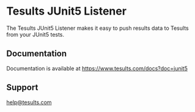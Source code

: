 # Tesults JUnit5 Listener

The Tesults JUnit5 Listener makes it easy to push results data to Tesults from your JUnit5 tests.


## Documentation

Documentation is available at https://www.tesults.com/docs?doc=junit5


## Support

help@tesults.com
